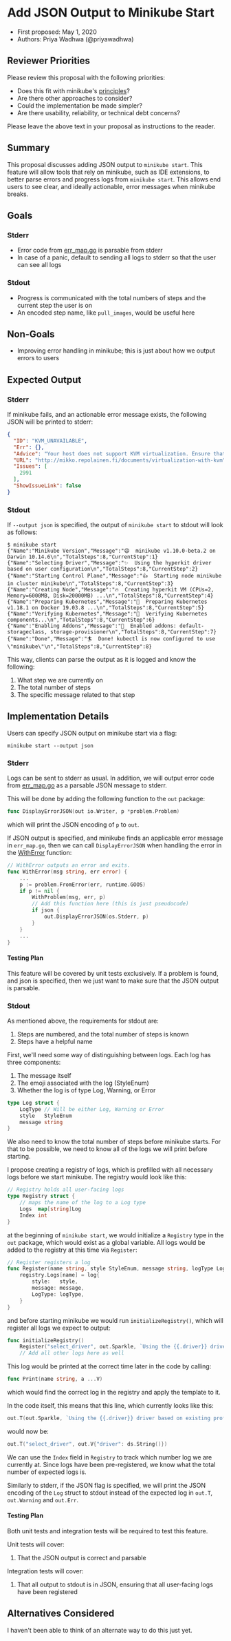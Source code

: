 # Add JSON Output to Minikube Start

* First proposed: May 1, 2020
* Authors: Priya Wadhwa (@priyawadhwa)

## Reviewer Priorities

Please review this proposal with the following priorities:

*   Does this fit with minikube's [principles](https://minikube.sigs.k8s.io/docs/concepts/principles/)?
*   Are there other approaches to consider?
*   Could the implementation be made simpler?
*   Are there usability, reliability, or technical debt concerns?

Please leave the above text in your proposal as instructions to the reader.

## Summary

This proposal discusses adding JSON output to `minikube start`. 
This feature will allow tools that rely on minikube, such as IDE extensions, to better parse errors and progress logs from `minikube start`.
This allows end users to see clear, and ideally actionable, error messages when minikube breaks.



## Goals

### Stderr
*   Error code from [err_map.go](https://github.com/kubernetes/minikube/blob/master/pkg/minikube/problem/err_map.go) is parsable from stderr
*   In case of a panic, default to sending all logs to stderr so that the user can see all logs

### Stdout
*   Progress is communicated with the total numbers of steps and the current step the user is on
*   An encoded step name, like `pull_images`, would be useful here


## Non-Goals

*   Improving error handling in minikube; this is just about how we output errors to users

## Expected Output

### Stderr

If minikube fails, and an actionable error message exists, the following JSON will be printed to stderr:

```json
{
  "ID": "KVM_UNAVAILABLE",
  "Err": {},
  "Advice": "Your host does not support KVM virtualization. Ensure that qemu-kvm is installed, and run 'virt-host-validate' to debug the problem",
  "URL": "http://mikko.repolainen.fi/documents/virtualization-with-kvm",
  "Issues": [
    2991
  ],
  "ShowIssueLink": false
}
```

### Stdout
If `--output json` is specified, the output of `minikube start` to stdout will look as follows:

```
$ minikube start
{"Name":"Minikube Version","Message":"😄  minikube v1.10.0-beta.2 on Darwin 10.14.6\n","TotalSteps":8,"CurrentStep":1}
{"Name":"Selecting Driver","Message":"✨  Using the hyperkit driver based on user configuration\n","TotalSteps":8,"CurrentStep":2}
{"Name":"Starting Control Plane","Message":"👍  Starting node minikube in cluster minikube\n","TotalSteps":8,"CurrentStep":3}
{"Name":"Creating Node","Message":"🔥  Creating hyperkit VM (CPUs=2, Memory=6000MB, Disk=20000MB) ...\n","TotalSteps":8,"CurrentStep":4}
{"Name":"Preparing Kubernetes","Message":"🐳  Preparing Kubernetes v1.18.1 on Docker 19.03.8 ...\n","TotalSteps":8,"CurrentStep":5}
{"Name":"Verifying Kubernetes","Message":"🔎  Verifying Kubernetes components...\n","TotalSteps":8,"CurrentStep":6}
{"Name":"Enabling Addons","Message":"🌟  Enabled addons: default-storageclass, storage-provisioner\n","TotalSteps":8,"CurrentStep":7}
{"Name":"Done","Message":"🏄  Done! kubectl is now configured to use \"minikube\"\n","TotalSteps":8,"CurrentStep":8}
```

This way, clients can parse the output as it is logged and know the following:
1. What step we are currently on
1. The total number of steps
1. The specific message related to that step


## Implementation Details
Users can specify JSON output on minikube start via a flag:

```
minikube start --output json
```

### Stderr
Logs can be sent to stderr as usual.
In addition, we will output error code from [err_map.go](https://github.com/kubernetes/minikube/blob/master/pkg/minikube/problem/err_map.go) as a parsable JSON message to stderr.

This will be done by adding the following function to the `out` package:

```go
func DisplayErrorJSON(out io.Writer, p *problem.Problem)
```

which will print the JSON encoding of `p` to `out`.

If JSON output is specified, and minikube finds an applicable error message in `err_map.go`, then we can call `DisplayErrorJSON` when handling the error in the [WithError](https://github.com/kubernetes/minikube/blob/master/pkg/minikube/exit/exit.go#L57) function:

```go
// WithError outputs an error and exits.
func WithError(msg string, err error) {
	...
	p := problem.FromError(err, runtime.GOOS)
	if p != nil {
        WithProblem(msg, err, p)
        // Add this function here (this is just pseudocode)
        if json {
            out.DisplayErrorJSON(os.Stderr, p)
        }
	}
    ...
}
```

#### Testing Plan
This feature will be covered by unit tests exclusively.
If a problem is found, and json is specified, then we just want to make sure that the JSON output is parsable.

### Stdout
As mentioned above, the requirements for stdout are:
1. Steps are numbered, and the total number of steps is known
1. Steps have a helpful name

First, we'll need some way of distinguishing between logs.
Each log has three components:
1. The message itself 
1. The emoji associated with the log (StyleEnum)
1. Whether the log is of type Log, Warning, or Error

```go
type Log struct {
	LogType // Will be either Log, Warning or Error
	style   StyleEnum
	message string
}
```


We also need to know the total number of steps before minikube starts.
For that to be possible, we need to know all of the logs we will print before starting.

I propose creating a registry of logs, which is prefilled with all necessary logs before we start minikube.
The registry would look like this:

```go
// Registry holds all user-facing logs
type Registry struct {
	// maps the name of the log to a Log type
	Logs  map[string]Log
	Index int
}
```

at the beginning of `minikube start`, we would initialize a `Registry` type in the `out` package, which would exist as a global variable.
All logs would be added to the registry at this time via `Register`:

```go
// Register registers a log
func Register(name string, style StyleEnum, message string, logType LogType) {
	registry.Logs[name] = log{
		style:   style,
		message: message,
		LogType: logType,
	}
}
```

and before starting minikube we would run `initializeRegistry()`, which will register all logs we expect to output:

```go
func initializeRegistry()
    Register("select_driver", out.Sparkle, `Using the {{.driver}} driver based on existing profile`, Log)
    // Add all other logs here as well

```

This log would be printed at the correct time later in the code by calling:

```go
func Print(name string, a ...V)
```

which would find the correct log in the registry and apply the template to it.

In the code itself, this means that this line, which currently looks like this:

```go
out.T(out.Sparkle, `Using the {{.driver}} driver based on existing profile`, out.V{"driver": ds.String()})
```

would now be:

```go
out.T("select_driver", out.V{"driver": ds.String()})
```

We can use the `Index` field in `Registry` to track which number log we are currently at. 
Since logs have been pre-registered, we know what the total number of expected logs is.

Similarly to stderr, if the JSON flag is specified, we will print the JSON encoding of the `Log` struct to stdout instead of the expected log in `out.T`, `out.Warning` and `out.Err`.


#### Testing Plan
Both unit tests and integration tests will be required to test this feature.

Unit tests will cover:
1. That the JSON output is correct and parsable

Integration tests will cover:
1. That all output to stdout is in JSON, ensuring that all user-facing logs have been registered
   

## Alternatives Considered

I haven't been able to think of an alternate way to do this just yet.

